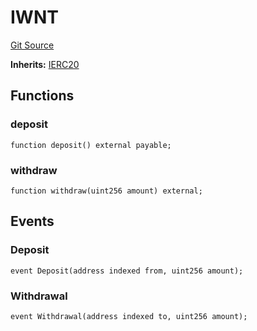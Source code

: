 # IWNT
[Git Source](https://github.com/ContractLabs/foundry-bountykinds-contract/blob/67e6855d3beabdf242cc0b51d9e53b087a5235b9/src/oz-custom/presets/token/interfaces/IWNT.sol)

**Inherits:**
[IERC20](/src/oz-custom/oz/token/ERC20/IERC20.sol/interface.IERC20.md)


## Functions
### deposit


```solidity
function deposit() external payable;
```

### withdraw


```solidity
function withdraw(uint256 amount) external;
```

## Events
### Deposit

```solidity
event Deposit(address indexed from, uint256 amount);
```

### Withdrawal

```solidity
event Withdrawal(address indexed to, uint256 amount);
```


